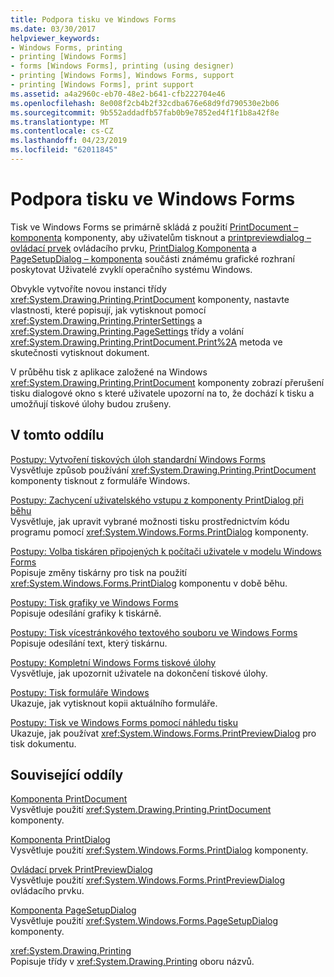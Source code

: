 ```yaml
---
title: Podpora tisku ve Windows Forms
ms.date: 03/30/2017
helpviewer_keywords:
- Windows Forms, printing
- printing [Windows Forms]
- forms [Windows Forms], printing (using designer)
- printing [Windows Forms], Windows Forms, support
- printing [Windows Forms], print support
ms.assetid: a4a2960c-eb70-48e2-b641-cfb222704e46
ms.openlocfilehash: 8e008f2cb4b2f32cdba676e68d9fd790530e2b06
ms.sourcegitcommit: 9b552addadfb57fab0b9e7852ed4f1f1b8a42f8e
ms.translationtype: MT
ms.contentlocale: cs-CZ
ms.lasthandoff: 04/23/2019
ms.locfileid: "62011845"
---
```

# <a name="windows-forms-print-support"></a>Podpora tisku ve Windows Forms
Tisk ve Windows Forms se primárně skládá z použití [PrintDocument – komponenta](../controls/printdocument-component-windows-forms.md) komponenty, aby uživatelům tisknout a [printpreviewdialog – ovládací prvek](../controls/printpreviewdialog-control-windows-forms.md) ovládacího prvku, [PrintDialog Komponenta](../controls/printdialog-component-windows-forms.md) a [PageSetupDialog – komponenta](../controls/pagesetupdialog-component-windows-forms.md) součásti známému grafické rozhraní poskytovat Uživatelé zvyklí operačního systému Windows.  
  
 Obvykle vytvoříte novou instanci třídy <xref:System.Drawing.Printing.PrintDocument> komponenty, nastavte vlastnosti, které popisují, jak vytisknout pomocí <xref:System.Drawing.Printing.PrinterSettings> a <xref:System.Drawing.Printing.PageSettings> třídy a volání <xref:System.Drawing.Printing.PrintDocument.Print%2A> metoda ve skutečnosti vytisknout dokument.  
  
 V průběhu tisk z aplikace založené na Windows <xref:System.Drawing.Printing.PrintDocument> komponenty zobrazí přerušení tisku dialogové okno s které uživatele upozorní na to, že dochází k tisku a umožňují tiskové úlohy budou zrušeny.  
  
## <a name="in-this-section"></a>V tomto oddílu  
 [Postupy: Vytvoření tiskových úloh standardní Windows Forms](how-to-create-standard-windows-forms-print-jobs.md)  
 Vysvětluje způsob používání <xref:System.Drawing.Printing.PrintDocument> komponenty tisknout z formuláře Windows.  
  
 [Postupy: Zachycení uživatelského vstupu z komponenty PrintDialog při běhu](how-to-capture-user-input-from-a-printdialog-at-run-time.md)  
 Vysvětluje, jak upravit vybrané možnosti tisku prostřednictvím kódu programu pomocí <xref:System.Windows.Forms.PrintDialog> komponenty.  
  
 [Postupy: Volba tiskáren připojených k počítači uživatele v modelu Windows Forms](how-to-choose-the-printers-attached-to-user-computer-in-windows-forms.md)  
 Popisuje změny tiskárny pro tisk na použití <xref:System.Windows.Forms.PrintDialog> komponentu v době běhu.  
  
 [Postupy: Tisk grafiky ve Windows Forms](how-to-print-graphics-in-windows-forms.md)  
 Popisuje odesílání grafiky k tiskárně.  
  
 [Postupy: Tisk vícestránkového textového souboru ve Windows Forms](how-to-print-a-multi-page-text-file-in-windows-forms.md)  
 Popisuje odesílání text, který tiskárnu.  
  
 [Postupy: Kompletní Windows Forms tiskové úlohy](how-to-complete-windows-forms-print-jobs.md)  
 Vysvětluje, jak upozornit uživatele na dokončení tiskové úlohy.  
  
 [Postupy: Tisk formuláře Windows](how-to-print-a-windows-form.md)  
 Ukazuje, jak vytisknout kopii aktuálního formuláře.  
  
 [Postupy: Tisk ve Windows Forms pomocí náhledu tisku](how-to-print-in-windows-forms-using-print-preview.md)  
 Ukazuje, jak používat <xref:System.Windows.Forms.PrintPreviewDialog> pro tisk dokumentu.  
  
## <a name="related-sections"></a>Související oddíly  
 [Komponenta PrintDocument](../controls/printdocument-component-windows-forms.md)  
 Vysvětluje použití <xref:System.Drawing.Printing.PrintDocument> komponenty.  
  
 [Komponenta PrintDialog](../controls/printdialog-component-windows-forms.md)  
 Vysvětluje použití <xref:System.Windows.Forms.PrintDialog> komponenty.  
  
 [Ovládací prvek PrintPreviewDialog](../controls/printpreviewdialog-control-windows-forms.md)  
 Vysvětluje použití <xref:System.Windows.Forms.PrintPreviewDialog> ovládacího prvku.  
  
 [Komponenta PageSetupDialog](../controls/pagesetupdialog-component-windows-forms.md)  
 Vysvětluje použití <xref:System.Windows.Forms.PageSetupDialog> komponenty.  
  
 <xref:System.Drawing.Printing>  
 Popisuje třídy v <xref:System.Drawing.Printing> oboru názvů.
